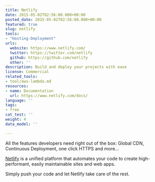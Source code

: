 ```yaml
---
title: Netlify
date: 2015-05-02T02:56:00.000+00:00
posted_date: 2015-05-02T02:56:00.000+00:00
featured: true
slug: netlify
tools:
- "Hosting-Deployment"
urls:
  website: https://www.netlify.com/
  twitter: https://twitter.com/netlify
  github: https://github.com/netlify
  other: ''
description: Build and deploy your projects with ease
license: Commercial
related_tools:
- tool/aws-lambda.md
resources:
- name: Documentation
  url: https://www.netlify.com/docs/
language: ''
tags:
- free
cat_test: ''
weight: 4
data_model: ''

---
```

All the features developers need right out of the box: Global CDN, Continuous Deployment, one click HTTPS and more…

[Netlify](https://www.netlify.com/) is a unified platform that automates your code to create high-performant, easily maintainable sites and web apps.

Simply push your code and let Netlify take care of the rest.